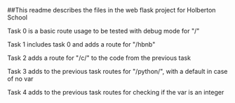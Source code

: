 ##This readme describes the files in the web flask project for Holberton School

Task 0 is a basic route usage to be tested with debug mode for "/"

Task 1 includes task 0 and adds a route for "/hbnb"

Task 2 adds a route for "/c/<variable>" to the code from the previous task

Task 3 adds to the previous task routes for "/python/<variable>", with a default in case of no var

Task 4 adds to the previous task routes for checking if the var is an integer

